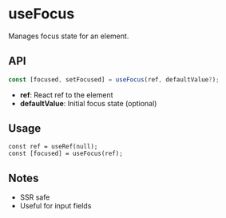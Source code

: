 # useFocus

Manages focus state for an element.

## API
```ts
const [focused, setFocused] = useFocus(ref, defaultValue?);
```
- **ref**: React ref to the element
- **defaultValue**: Initial focus state (optional)

## Usage
```tsx
const ref = useRef(null);
const [focused] = useFocus(ref);
```

## Notes
- SSR safe
- Useful for input fields
